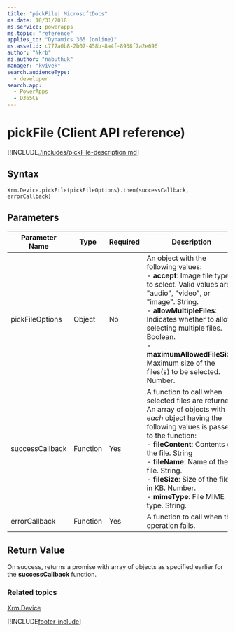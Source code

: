 ```yaml
---
title: "pickFile| MicrosoftDocs"
ms.date: 10/31/2018
ms.service: powerapps
ms.topic: "reference"
applies_to: "Dynamics 365 (online)"
ms.assetid: c777a0b8-2b07-458b-8a4f-8938f7a2e696
author: "Nkrb"
ms.author: "nabuthuk"
manager: "kvivek"
search.audienceType: 
  - developer
search.app: 
  - PowerApps
  - D365CE
---
```

# pickFile (Client API reference)



[!INCLUDE[./includes/pickFile-description.md](./includes/pickFile-description.md)]


## Syntax

`Xrm.Device.pickFile(pickFileOptions).then(successCallback, errorCallback)`

## Parameters

| Parameter Name        | Type           | Required  |Description  |
| ------------- |-------------| -----|-----|
|pickFileOptions |Object | No|An object with the following values:<br/>- **accept**: Image file types to select. Valid values are "audio", "video", or "image". String.<br/>- **allowMultipleFiles**: Indicates whether to allow selecting multiple files. Boolean.<br/>- **maximumAllowedFileSize**: Maximum size of the files(s) to be selected. Number.|
|successCallback |Function | Yes|A function to call when selected files are returned. An array of objects with *each* object having the following values is passed to the function:<br/>- **fileContent**: Contents of the file. String <br/>- **fileName**: Name of the file. String.<br/>- **fileSize**: Size of the file in KB. Number.<br/>- **mimeType**: File MIME type. String.|
|errorCallback |Function | Yes|A function to call when the operation fails. |
 

## Return Value
On success, returns a promise with array of objects as specified earlier for the **successCallback** function.

### Related topics
[Xrm.Device](../xrm-device.md)



[!INCLUDE[footer-include](../../../../../includes/footer-banner.md)]